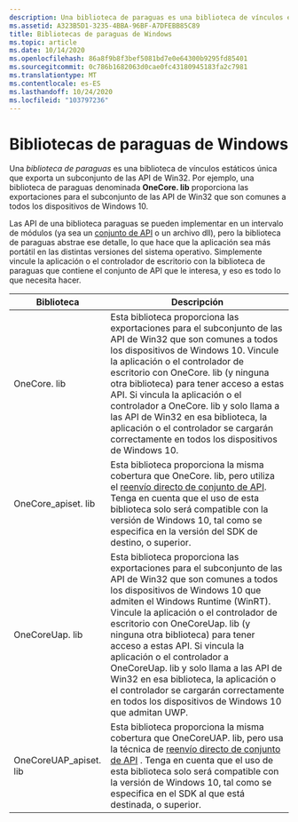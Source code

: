 ```yaml
---
description: Una biblioteca de paraguas es una biblioteca de vínculos estáticos única que exporta un subconjunto de las API de Win32. Por ejemplo, un lib de paraguas denominado OneCore. lib proporciona las exportaciones para el subconjunto de las API de Win32 que son comunes a todos los dispositivos de Windows 10.
ms.assetid: A323B5D1-3235-4BBA-96BF-A7DFEBB85C89
title: Bibliotecas de paraguas de Windows
ms.topic: article
ms.date: 10/14/2020
ms.openlocfilehash: 86a8f9b8f3bef5081bd7e0e64300b9295fd85401
ms.sourcegitcommit: 0c786b1682063d0cae0fc43180945183fa2c7981
ms.translationtype: MT
ms.contentlocale: es-ES
ms.lasthandoff: 10/24/2020
ms.locfileid: "103797236"
---
```

# <a name="windows-umbrella-libraries"></a>Bibliotecas de paraguas de Windows

Una *biblioteca de paraguas* es una biblioteca de vínculos estáticos única que exporta un subconjunto de las API de Win32. Por ejemplo, una biblioteca de paraguas denominada **OneCore. lib** proporciona las exportaciones para el subconjunto de las API de Win32 que son comunes a todos los dispositivos de Windows 10.

Las API de una biblioteca paraguas se pueden implementar en un intervalo de módulos (ya sea un [conjunto de API](windows-apisets.md) o un archivo dll), pero la biblioteca de paraguas abstrae ese detalle, lo que hace que la aplicación sea más portátil en las distintas versiones del sistema operativo. Simplemente vincule la aplicación o el controlador de escritorio con la biblioteca de paraguas que contiene el conjunto de API que le interesa, y eso es todo lo que necesita hacer. 

| Biblioteca | Descripción |
|------------------------|-------------------------|
| OneCore. lib | Esta biblioteca proporciona las exportaciones para el subconjunto de las API de Win32 que son comunes a todos los dispositivos de Windows 10. Vincule la aplicación o el controlador de escritorio con OneCore. lib (y ninguna otra biblioteca) para tener acceso a estas API. Si vincula la aplicación o el controlador a OneCore. lib y solo llama a las API de Win32 en esa biblioteca, la aplicación o el controlador se cargarán correctamente en todos los dispositivos de Windows 10.         |
| OneCore_apiset. lib | Esta biblioteca proporciona la misma cobertura que OneCore. lib, pero utiliza el [reenvío directo de conjunto de API](api-set-loader-operation.md#direct-forwarding). Tenga en cuenta que el uso de esta biblioteca solo será compatible con la versión de Windows 10, tal como se especifica en la versión del SDK de destino, o superior.  |
| OneCoreUap. lib | Esta biblioteca proporciona las exportaciones para el subconjunto de las API de Win32 que son comunes a todos los dispositivos de Windows 10 que admiten el Windows Runtime (WinRT). Vincule la aplicación o el controlador de escritorio con OneCoreUap. lib (y ninguna otra biblioteca) para tener acceso a estas API. Si vincula la aplicación o el controlador a OneCoreUap. lib y solo llama a las API de Win32 en esa biblioteca, la aplicación o el controlador se cargarán correctamente en todos los dispositivos de Windows 10 que admitan UWP. |
| OneCoreUAP_apiset. lib | Esta biblioteca proporciona la misma cobertura que OneCoreUAP. lib, pero usa la técnica de [reenvío directo de conjunto de API](api-set-loader-operation.md#direct-forwarding) . Tenga en cuenta que el uso de esta biblioteca solo será compatible con la versión de Windows 10, tal como se especifica en el SDK al que está destinada, o superior.  |
